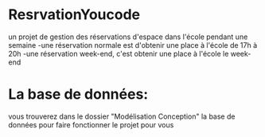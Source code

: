 # ResrvationYoucode
un projet de gestion des réservations d'espace dans l'école pendant une semaine
  -une réservation normale est d'obtenir une place à l'école de 17h à 20h
  -une réservation week-end, c'est obtenir une place à l'école le week-end
  
  
# La base de données:
vous trouverez dans le dossier "Modélisation Conception" la base de données pour faire fonctionner le projet pour vous

